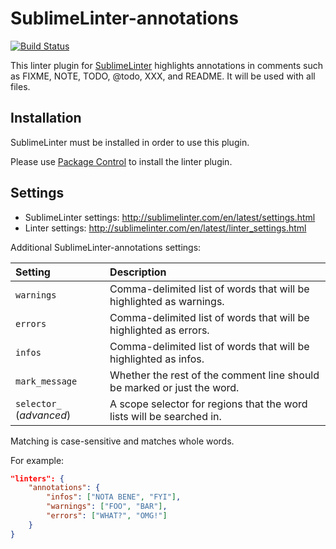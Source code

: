 SublimeLinter-annotations
=========================

[![Build Status](https://travis-ci.org/SublimeLinter/SublimeLinter-annotations.svg?branch=master)](https://travis-ci.org/SublimeLinter/SublimeLinter-annotations)

This linter plugin for [SublimeLinter](https://github.com/SublimeLinter/SublimeLinter) highlights annotations in comments such as FIXME, NOTE, TODO, @todo, XXX, and README.
It will be used with all files.

## Installation
SublimeLinter must be installed in order to use this plugin.

Please use [Package Control](https://packagecontrol.io) to install the linter plugin.

## Settings
- SublimeLinter settings: http://sublimelinter.com/en/latest/settings.html
- Linter settings: http://sublimelinter.com/en/latest/linter_settings.html

Additional SublimeLinter-annotations settings:

|Setting|Description|
|:------|:----------|
|`warnings`|Comma-delimited list of words that will be highlighted as warnings.|
|`errors`|Comma-delimited list of words that will be highlighted as errors.|
|`infos`|Comma-delimited list of words that will be highlighted as infos.|
|`mark_message`|Whether the rest of the comment line should be marked or just the word.|
|`selector_` (*advanced*)| A scope selector for regions that the word lists will be searched in.|

Matching is case-sensitive and matches whole words.

For example:

```json
"linters": {
    "annotations": {
        "infos": ["NOTA BENE", "FYI"],
        "warnings": ["FOO", "BAR"],
        "errors": ["WHAT?", "OMG!"]
    }
}
```
